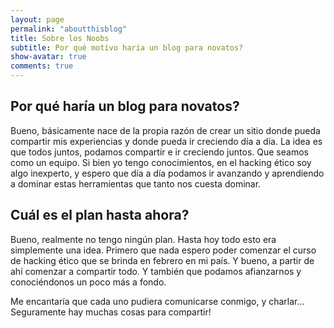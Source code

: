 ```yaml
---
layout: page
permalink: "aboutthisblog"
title: Sobre los Noobs
subtitle: Por qué motivo haría un blog para novatos?
show-avatar: true
comments: true
---
```


## <i class="fa fa-question-circle" aria-hidden="true"></i> Por qué haría un blog para novatos?

Bueno, básicamente nace de la propia razón de crear un sitio donde pueda compartir mis experiencias y donde pueda ir creciendo día a día.
La idea es que todos juntos, podamos compartir e ir creciendo juntos. Que seamos como un equipo. Si bien yo tengo conocimientos, en el hacking ético soy algo
inexperto, y espero que día a día podamos ir avanzando y aprendiendo a dominar estas herramientas que tanto nos cuesta dominar.

## <i class="fa fa-question-circle" aria-hidden="true"></i> Cuál es el plan hasta ahora?

Bueno, realmente no tengo ningún plan. Hasta hoy todo esto era simplemente una idea. Primero que nada espero poder comenzar el curso de hacking ético que se brinda en febrero en mi país. Y bueno, a partir de ahí comenzar a compartir todo. Y también que podamos afianzarnos y conociéndonos un poco más a fondo. 

Me encantaría que cada uno pudiera comunicarse conmigo, y charlar... Seguramente hay muchas cosas para compartir!
